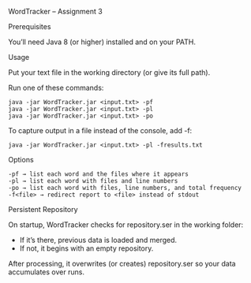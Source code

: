 WordTracker – Assignment 3

Prerequisites

You’ll need Java 8 (or higher) installed and on your PATH.

Usage

Put your text file in the working directory (or give its full path).

Run one of these commands:

```
java -jar WordTracker.jar <input.txt> -pf
java -jar WordTracker.jar <input.txt> -pl
java -jar WordTracker.jar <input.txt> -po
```

To capture output in a file instead of the console, add -f<filename>:

```
java -jar WordTracker.jar <input.txt> -pl -fresults.txt
```

Options

```
-pf → list each word and the files where it appears  
-pl → list each word with files and line numbers  
-po → list each word with files, line numbers, and total frequency  
-f<file> → redirect report to <file> instead of stdout
```

Persistent Repository

On startup, WordTracker checks for repository.ser in the working folder:

- If it’s there, previous data is loaded and merged.  
- If not, it begins with an empty repository.  

After processing, it overwrites (or creates) repository.ser so your data accumulates over runs.


